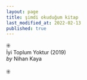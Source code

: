```yaml
---
layout: page
title: şimdi okuduğum kitap
last_modified_at: 2022-02-13
published: true
---
```

⁜  
İyi Toplum Yoktur (2019)  
<i>by</i> Nihan Kaya  
<br />
⁜  
  
